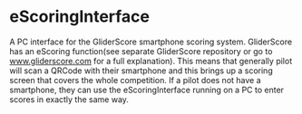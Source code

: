 # eScoringInterface
A PC interface for the GliderScore smartphone scoring system.
GliderScore has an eScoring function(see separate GliderScore repository or go to www.gliderscore.com for a full explanation).
This means that generally pilot will scan a QRCode with their smartphone
and this brings up a scoring screen that covers the whole competition.
If a pilot does not have a smartphone, they can use the eScoringInterface
running on a PC to enter scores in exactly the same way.
